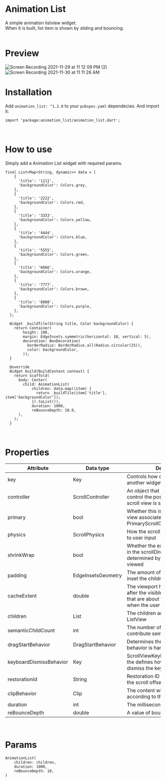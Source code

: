 # Animation List

A simple animation listview widget.<br>
When it is built, list item is shown by sliding and bouncing.
<br><br>


# Preview
![Screen Recording 2021-11-29 at 11 12 09 PM (2)](https://user-images.githubusercontent.com/24351423/143973177-3c01bef5-82f2-4e7f-b14a-867292841b64.gif)![Screen Recording 2021-11-30 at 11 11 26 AM](https://user-images.githubusercontent.com/24351423/143973378-bfffa7e9-07be-4625-851e-36b9324f9576.gif)






# Installation

Add `animation_list: ^1.2.0` to your `pubspec.yaml` dependecies. And import it:

```
import 'package:animation_list/animation_list.dart';
```
<br>

# How to use
Simply add a Animation List widget with required params.

```
final List<Map<String, dynamic>> data = [
    {
      'title': '1111',
      'backgroundColor': Colors.grey,
    },
    {
      'title': '2222',
      'backgroundColor': Colors.red,
    },
    {
      'title': '3333',
      'backgroundColor': Colors.yellow,
    },
    {
      'title': '4444',
      'backgroundColor': Colors.blue,
    },
    {
      'title': '5555',
      'backgroundColor': Colors.green,
    },
    {
      'title': '6666',
      'backgroundColor': Colors.orange,
    },
    {
      'title': '7777',
      'backgroundColor': Colors.brown,
    },
    {
      'title': '8888',
      'backgroundColor': Colors.purple,
    },
  ];

  Widget _buildTile(String title, Color backgroundColor) {
    return Container(
        height: 100,
        margin: EdgeInsets.symmetric(horizontal: 10, vertical: 5),
        decoration: BoxDecoration(
          borderRadius: BorderRadius.all(Radius.circular(25)),
          color: backgroundColor,
        ));
  }

  @override
  Widget build(BuildContext context) {
    return Scaffold(
      body: Center(
        child: AnimationList(
            children: data.map((item) {
              return _buildTile(item['title'], item['backgroundColor']);
            }).toList()),
            duration: 1000,
            reBounceDepth: 10.0,
      ),
    );
  }
```
<br>

# Properties
| Attribute | Data type | Description | Default |
|--|--|--|--|
| key | Key | Controls how one widget replaces another widget in the tree | - |
| controller | ScrollController | An object that can be used to control the position to which this scroll view is scrolled | - |
| primary | bool | Whether this is the primary scroll view associated with the parent PrimaryScrollController | - |
| physics | ScrollPhysics | How the scroll view should respond to user input | - |
| shrinkWrap | bool | Whether the extent of the scroll view in the scrollDirection should be determined by the contents being viewed | false |
| padding | EdgeInsetsGeometry | The amount of space by which to inset the children | - |
| cacheExtent | double | The viewport has an area before and after the visible area to cache items that are about to become visible when the user scrolls | - |
| children | List<Widget> | The children are required to fill the ListView | <Widget>[] |
| semanticChildCount | int | The number of children that will contribute semantic information | - |
| dragStartBehavior | DragStartBehavior | Determines the way that drag start behavior is handled | DragStartBehavior.start |
| keyboardDismissBehavior | Key | ScrollViewKeyboardDismissBehavior the defines how this ScrollView will dismiss the keyboard automatically | ScrollViewKeyboardDismissBehavior.manual |
| restorationId | String | Restoration ID to save and restore the scroll offset of the scrollable | - |
| clipBehavior | Clip | The content will be clipped (or not) according to this option | Clip.hardEdge |
| duration | int | The milliseconds the animation runs  | 1300 |
| reBounceDepth | double | A value of bounce depth | 10.0 |
<br>

# Params
```
AnimationList(
    children: children,
    duration: 1000,
    reBounceDepth: 10,
)
```
